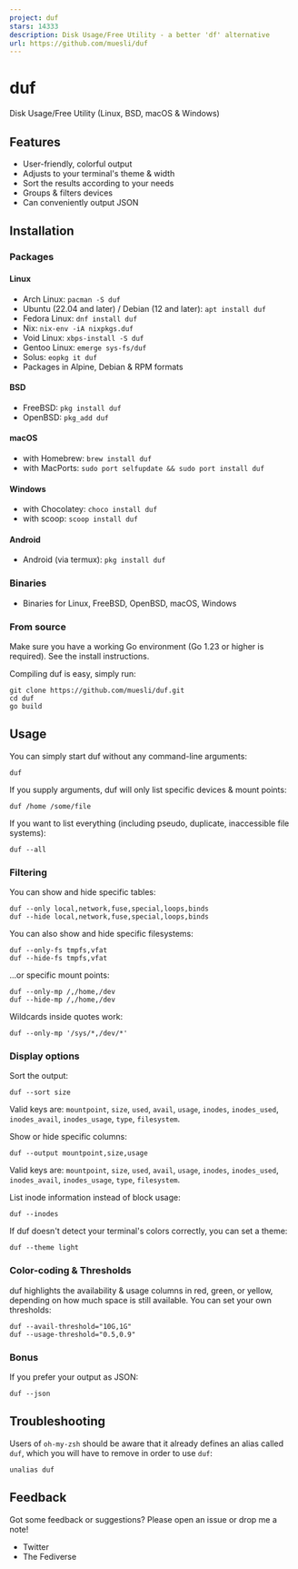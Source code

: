 ```yaml
---
project: duf
stars: 14333
description: Disk Usage/Free Utility - a better 'df' alternative
url: https://github.com/muesli/duf
---
```


duf
===

Disk Usage/Free Utility (Linux, BSD, macOS & Windows)

Features
--------

-   User-friendly, colorful output
-   Adjusts to your terminal's theme & width
-   Sort the results according to your needs
-   Groups & filters devices
-   Can conveniently output JSON

Installation
------------

### Packages

#### Linux

-   Arch Linux: `pacman -S duf`
-   Ubuntu (22.04 and later) / Debian (12 and later): `apt install duf`
-   Fedora Linux: `dnf install duf`
-   Nix: `nix-env -iA nixpkgs.duf`
-   Void Linux: `xbps-install -S duf`
-   Gentoo Linux: `emerge sys-fs/duf`
-   Solus: `eopkg it duf`
-   Packages in Alpine, Debian & RPM formats

#### BSD

-   FreeBSD: `pkg install duf`
-   OpenBSD: `pkg_add duf`

#### macOS

-   with Homebrew: `brew install duf`
-   with MacPorts: `sudo port selfupdate && sudo port install duf`

#### Windows

-   with Chocolatey: `choco install duf`
-   with scoop: `scoop install duf`

#### Android

-   Android (via termux): `pkg install duf`

### Binaries

-   Binaries for Linux, FreeBSD, OpenBSD, macOS, Windows

### From source

Make sure you have a working Go environment (Go 1.23 or higher is required). See the install instructions.

Compiling duf is easy, simply run:

```
git clone https://github.com/muesli/duf.git
cd duf
go build
```

Usage
-----

You can simply start duf without any command-line arguments:

```
duf
```

If you supply arguments, duf will only list specific devices & mount points:

```
duf /home /some/file
```

If you want to list everything (including pseudo, duplicate, inaccessible file systems):

```
duf --all
```

### Filtering

You can show and hide specific tables:

```
duf --only local,network,fuse,special,loops,binds
duf --hide local,network,fuse,special,loops,binds
```

You can also show and hide specific filesystems:

```
duf --only-fs tmpfs,vfat
duf --hide-fs tmpfs,vfat
```

...or specific mount points:

```
duf --only-mp /,/home,/dev
duf --hide-mp /,/home,/dev
```

Wildcards inside quotes work:

```
duf --only-mp '/sys/*,/dev/*'
```

### Display options

Sort the output:

```
duf --sort size
```

Valid keys are: `mountpoint`, `size`, `used`, `avail`, `usage`, `inodes`, `inodes_used`, `inodes_avail`, `inodes_usage`, `type`, `filesystem`.

Show or hide specific columns:

```
duf --output mountpoint,size,usage
```

Valid keys are: `mountpoint`, `size`, `used`, `avail`, `usage`, `inodes`, `inodes_used`, `inodes_avail`, `inodes_usage`, `type`, `filesystem`.

List inode information instead of block usage:

```
duf --inodes
```

If duf doesn't detect your terminal's colors correctly, you can set a theme:

```
duf --theme light
```

### Color-coding & Thresholds

duf highlights the availability & usage columns in red, green, or yellow, depending on how much space is still available. You can set your own thresholds:

```
duf --avail-threshold="10G,1G"
duf --usage-threshold="0.5,0.9"
```

### Bonus

If you prefer your output as JSON:

```
duf --json
```

Troubleshooting
---------------

Users of `oh-my-zsh` should be aware that it already defines an alias called `duf`, which you will have to remove in order to use `duf`:

```
unalias duf
```

Feedback
--------

Got some feedback or suggestions? Please open an issue or drop me a note!

-   Twitter
-   The Fediverse
